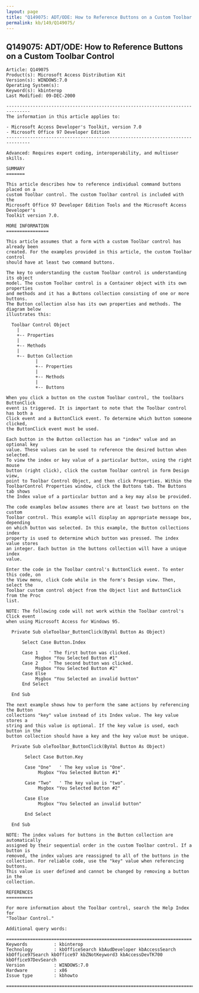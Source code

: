 ```yaml
---
layout: page
title: "Q149075: ADT/ODE: How to Reference Buttons on a Custom Toolbar Control"
permalink: kb/149/Q149075/
---
```


## Q149075: ADT/ODE: How to Reference Buttons on a Custom Toolbar Control

	Article: Q149075
	Product(s): Microsoft Access Distribution Kit
	Version(s): WINDOWS:7.0
	Operating System(s): 
	Keyword(s): kbinterop
	Last Modified: 09-DEC-2000
	
	-------------------------------------------------------------------------------
	The information in this article applies to:
	
	- Microsoft Access Developer's Toolkit, version 7.0 
	- Microsoft Office 97 Developer Edition 
	-------------------------------------------------------------------------------
	
	Advanced: Requires expert coding, interoperability, and multiuser skills.
	
	SUMMARY
	=======
	
	This article describes how to reference individual command buttons placed on a
	custom Toolbar control. The custom Toolbar control is included with the
	Microsoft Office 97 Developer Edition Tools and the Microsoft Access Developer's
	Toolkit version 7.0.
	
	MORE INFORMATION
	================
	
	This article assumes that a form with a custom Toolbar control has already been
	created. For the examples provided in this article, the custom Toolbar control
	should have at least two command buttons.
	
	The key to understanding the custom Toolbar control is understanding its object
	model. The custom Toolbar control is a Container object with its own properties
	and methods and it has a Buttons collection consisting of one or more buttons.
	The Button collection also has its own properties and methods. The diagram below
	illustrates this:
	
	  Toolbar Control Object
	    |
	    +-- Properties
	    |
	    +-- Methods
	    |
	    +-- Button Collection
	           |
	           +-- Properties
	           |
	           +-- Methods
	           |
	           +-- Buttons
	
	When you click a button on the custom Toolbar control, the toolbars ButtonClick
	event is triggered. It is important to note that the Toolbar control has both a
	Click event and a ButtonClick event. To determine which button someone clicked,
	the ButtonClick event must be used.
	
	Each button in the Button collection has an "index" value and an optional key
	value. These values can be used to reference the desired button when selected.
	To view the index or key value of a particular button, using the right mouse
	button (right click), click the custom Toolbar control in form Design view,
	point to Toolbar Control Object, and then click Properties. Within the
	ToolbarControl Properties window, click the Buttons tab. The Buttons tab shows
	the Index value of a particular button and a key may also be provided.
	
	The code examples below assumes there are at least two buttons on the custom
	Toolbar control. This example will display an appropriate message box, depending
	on which button was selected. In this example, the Button collections index
	property is used to determine which button was pressed. The index value stores
	an integer. Each button in the buttons collection will have a unique index
	value.
	
	Enter the code in the Toolbar control's ButtonClick event. To enter this code, on
	the View menu, click Code while in the form's Design view. Then, select the
	Toolbar custom control object from the Object list and ButtonClick from the Proc
	list.
	
	NOTE: The following code will not work within the Toolbar control's Click event
	when using Microsoft Access for Windows 95.
	
	  Private Sub oleToolbar_ButtonClick(ByVal Button As Object)
	
	      Select Case Button.Index
	
	      Case 1    ' The first button was clicked.
	           Msgbox "You Selected Button #1"
	      Case 2    ' The second button was clicked.
	           Msgbox "You Selected Button #2"
	      Case Else
	           Msgbox "You Selected an invalid button"
	      End Select
	
	  End Sub
	
	The next example shows how to perform the same actions by referencing the Button
	collections "key" value instead of its Index value. The key value stores a
	string and this value is optional. If the key value is used, each button in the
	button collection should have a key and the key value must be unique.
	
	  Private Sub oleToolbar_ButtonClick(ByVal Button As Object)
	
	       Select Case Button.Key
	
	       Case "One"   ' The key value is "One".
	            Msgbox "You Selected Button #1"
	
	       Case "Two"   ' The key value is "two".
	            Msgbox "You Selected Button #2"
	
	       Case Else
	            Msgbox "You Selected an invalid button"
	
	       End Select
	
	  End Sub
	
	NOTE: The index values for buttons in the Button collection are automatically
	assigned by their sequential order in the custom Toolbar control. If a button is
	removed, the index values are reassigned to all of the buttons in the
	collection. For reliable code, use the "key" value when referencing buttons.
	This value is user defined and cannot be changed by removing a button in the
	collection.
	
	REFERENCES
	==========
	
	For more information about the Toolbar control, search the Help Index for
	"Toolbar Control."
	
	Additional query words:
	
	======================================================================
	Keywords          : kbinterop 
	Technology        : kbOfficeSearch kbAudDeveloper kbAccessSearch kbOffice97Search kbOffice97 kbZNotKeyword3 kbAccessDevTK700 kbOffice97DevSearch
	Version           : WINDOWS:7.0
	Hardware          : x86
	Issue type        : kbhowto
	
	=============================================================================
	
